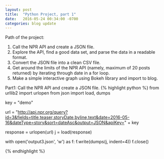 ```yaml
---
layout: post
title:  "Python Project, part 1"
date:   2016-05-24 00:34:00 -0700
categories: blog update
---
```


Path of the project:
1. Call the NPR API and create a JSON file.
2. Explore the API, find a good data set, and parse the data in a readable format.
3. Convert the JSON file into a clean CSV file.
4. Get around the limits of the NPR API (namely, maximum of 20 posts returned) by iterating through date in a for loop.
5. Make a simple interactive graph using Bokeh library and import to blog. 

Part1: Call the NPR API and create a JSON file.
{% highlight python %}
from urllib2 import urlopen
from json import load, dumps

key = "demo"

url = "http://api.npr.org/query?id=3&fields=title,teaser,storyDate,byline,text&date=2016-05-16&dateType=story&sort=dateAsc&output=JSON&apiKey=" + key

response = urlopen(url)
j = load(response)

with open('output3.json', 'w') as f:
    f.write(dumps(j, indent=4))
f.close()

{% endhighlight %}
